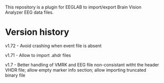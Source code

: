 This repository is a plugin for EEGLAB to import/export
Brain Vision Analyzer EEG data files.

# Version history
v1.72 - Avoid crashing when event file is absent

v1.71 - Allow to import .ahdr files

v1.7 - Better handling of VMRK and EEG file non-consistant witht the header VHDR file; allow empty marker info section; allow importing truncated binary file
